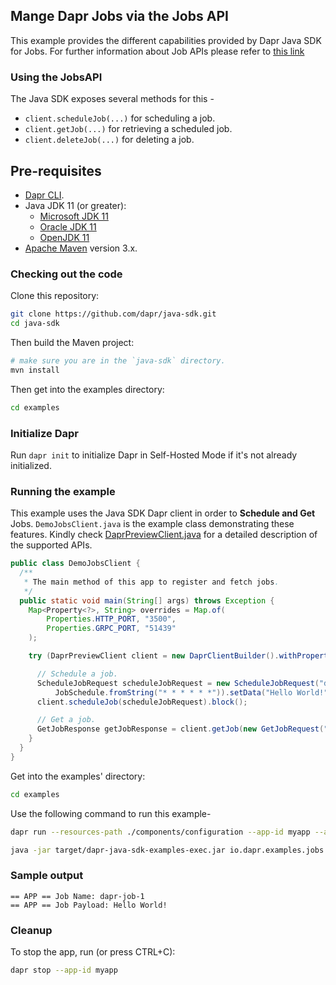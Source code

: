 ## Mange Dapr Jobs via the Jobs API

This example provides the different capabilities provided by Dapr Java SDK for Jobs. For further information about Job APIs please refer to [this link](https://docs.dapr.io/developing-applications/building-blocks/jobs/jobs-overview/)

### Using the JobsAPI

The Java SDK exposes several methods for this -
* `client.scheduleJob(...)` for scheduling a job.
* `client.getJob(...)` for retrieving a scheduled job.
* `client.deleteJob(...)` for deleting a job.

## Pre-requisites

* [Dapr CLI](https://docs.dapr.io/getting-started/install-dapr-cli/).
* Java JDK 11 (or greater):
    * [Microsoft JDK 11](https://docs.microsoft.com/en-us/java/openjdk/download#openjdk-11)
    * [Oracle JDK 11](https://www.oracle.com/technetwork/java/javase/downloads/index.html#JDK11)
    * [OpenJDK 11](https://jdk.java.net/11/)
* [Apache Maven](https://maven.apache.org/install.html) version 3.x.

### Checking out the code

Clone this repository:

```sh
git clone https://github.com/dapr/java-sdk.git
cd java-sdk
```

Then build the Maven project:

```sh
# make sure you are in the `java-sdk` directory.
mvn install
```

Then get into the examples directory:

```sh
cd examples
```

### Initialize Dapr

Run `dapr init` to initialize Dapr in Self-Hosted Mode if it's not already initialized.

### Running the example

This example uses the Java SDK Dapr client in order to **Schedule and Get** Jobs.
`DemoJobsClient.java` is the example class demonstrating these features.
Kindly check [DaprPreviewClient.java](https://github.com/dapr/java-sdk/blob/master/sdk/src/main/java/io/dapr/client/DaprPreviewClient.java) for a detailed description of the supported APIs.

```java
public class DemoJobsClient {
  /**
   * The main method of this app to register and fetch jobs.
   */
  public static void main(String[] args) throws Exception {
    Map<Property<?>, String> overrides = Map.of(
        Properties.HTTP_PORT, "3500",
        Properties.GRPC_PORT, "51439"
    );

    try (DaprPreviewClient client = new DaprClientBuilder().withPropertyOverrides(overrides).buildPreviewClient()) {

      // Schedule a job.
      ScheduleJobRequest scheduleJobRequest = new ScheduleJobRequest("dapr-job-1",
          JobSchedule.fromString("* * * * * *")).setData("Hello World!".getBytes());
      client.scheduleJob(scheduleJobRequest).block();

      // Get a job.
      GetJobResponse getJobResponse = client.getJob(new GetJobRequest("dapr-job-1")).block();
    }
  }
}
```

Get into the examples' directory:
```sh
cd examples
```

Use the following command to run this example-

<!-- STEP
name: Run ConfigurationClient example
expected_stdout_lines:
  - "== APP == Job Name: dapr-job-1"
  - "== APP == Job Payload: Hello World!"
background: true
output_match_mode: substring
sleep: 10
-->

```bash
dapr run --resources-path ./components/configuration --app-id myapp --app-port 8080 --dapr-http-port 3500 --dapr-grpc-port 51439  --log-level debug -- java -jar target/dapr-java-sdk-examples-exec.jar io.dapr.examples.configuration.DemoJobsSpringApplication
```

```bash
java -jar target/dapr-java-sdk-examples-exec.jar io.dapr.examples.jobs.DemoJobsClient
```

<!-- END_STEP -->

### Sample output
```
== APP == Job Name: dapr-job-1
== APP == Job Payload: Hello World!
```
### Cleanup

To stop the app, run (or press CTRL+C):

<!-- STEP
name: Cleanup
-->

```bash
dapr stop --app-id myapp
```

<!-- END_STEP -->

